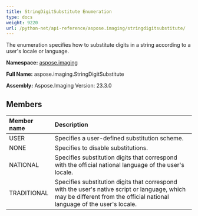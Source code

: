 ```yaml
---
title: StringDigitSubstitute Enumeration
type: docs
weight: 9220
url: /python-net/api-reference/aspose.imaging/stringdigitsubstitute/
---
```


The enumeration specifies how to substitute digits in a string according to a user's locale or language.

**Namespace:** [aspose.imaging](/imaging/python-net/api-reference/aspose.imaging/)

**Full Name:** aspose.imaging.StringDigitSubstitute

**Assembly:**  Aspose.Imaging Version: 23.3.0

## **Members**
|**Member name**|**Description**|
| :- | :- |
|USER|Specifies a user-defined substitution scheme.|
|NONE|Specifies to disable substitutions.|
|NATIONAL|Specifies substitution digits that correspond with the official national language of the user's locale.|
|TRADITIONAL|Specifies substitution digits that correspond with the user's native script or language, which may be different from the official national language of the user's locale.|
